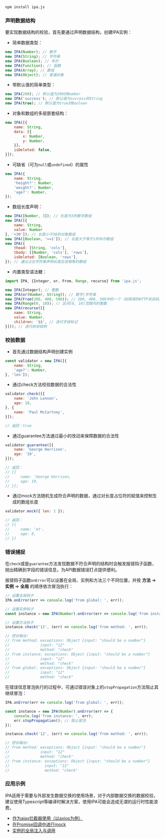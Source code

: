 ``` bash
npm install ipa.js
```



### 声明数据结构

要实现数据结构的校验，首先要通过声明数据结构，创建IPA实例：

- 简单数据类型：

``` js
new IPA(Number); // 数字
new IPA(String); // 字符串
new IPA(Boolean); // 布尔
new IPA(Function); // 函数
new IPA(Array); // 数组
new IPA(Object); // 普通对象
```



- 带默认值的简单类型：

``` js
new IPA(200); // 默认值为200的Number
new IPA('success'); // 默认值为success的String
new IPA(true); // 默认值为true的Boolean
```



- 对象和数组的多层嵌套结构：

``` js
new IPA([{
    name: String,
    data: [{
        x: Number,
        y: Number,
    }]，
    isDeleted: false,
}]);
```



- 可缺省（可为`null`或`undefined`）的属性

``` js
new IPA({
    name: String,
    'height?': Number,
    'weight?': Number,
    'age?': Number,
});
```



- 数组长度声明：

``` js
new IPA([Number, 3]); // 长度为3的数字数组
new IPA([{
    name: String,
    value: Number
}, '<30']); // 长度小于30的对象数组
new IPA([Boolean, '>=1']); // 长度大于等于1的布尔数组
new IPA({
    thead: [String, 'cols'],
    tbody: [[Number, 'cols'], 'rows'],
    isDeleted: [Boolean, 'rows'],
}); // 通过占位字符串声明长度应该相等的数组
```



- 内置类型语法糖：

```js
import IPA, {Integer, or, From, Range, recurse} from 'ipa.js';

new IPA(Integer); // 整数
new IPA(or(Number, String)); // 数字|字符串
new IPA(From(200, 400, 500)); // 200, 400, 500中的一个（如简易的HTTP状态码）
new IPA(Range(0, 10)); // 区间[0, 10]范围内的整数
new IPA(recurse([{
    name: String,
    value: Number,
    children: '$$', // 迭代字段标记
}])); // 迭代树状结构
```





### 校验数据

- 首先通过数据结构声明创建实例

``` js
const validator = new IPA([{
    name: String,
    'age?': Number,
}, 'len']);
```



- 通过check方法校验数据的合法性

```js
validator.check([{
    name: 'John Lennon'，
    age: 18,
}, {
    name: 'Paul McCartney',
}]); 

// 返回：true
```



- 通过guarantee方法通过最小的改动来保障数据的合法性

```js
validator.guarantee([{
    name: 'George Harrison',
    age: '19',
}]); 

// 返回：
// [{ 
//     name: 'George Harrison,
//     age: 19,
// }];
```



- 通过mock方法随机生成符合声明的数据，通过对长度占位符的赋值来控制生成的数组长度

```js
validator.mock({ len: 1 }); 

// 返回：
// [{
//     name: 'et',
//     age: 8,
// }]
```



### 错误捕捉

在`check`或是`guarantee`方法发现数据不符合声明的结构时会触发报错钩子函数，抛出精确到字段的错误信息，为API数据错误打点提供便利。



报错钩子函数`onError`可以设置在全局、实例和方法三个不同位置，并按 **方法** => **实例** => **全局** 的顺序依次冒泡执行：

```js
// 设置全局钩子
IPA.onError(err => console.log('from global: ', err));

// 设置实例钩子
const instance = new IPA(Number).onError(err => console.log('from instance: ', err));

// 设置方法钩子
instance.check('12', (err) => console.log('from method: ', err));

// 控台输出:
// from method: exceptions: Object {input: "should be a number"}
//              input: "12"
//              method: "check"
// from instance: exceptions: Object {input: "should be a number"}
//              input: "12"
//              method: "check"
// from global: exceptions: Object {input: "should be a number"}
//              input: "12"
//              method: "check"
```



在错误信息冒泡执行的过程中，可通过错误对象上的`stopPropagation`方法阻止其继续冒泡：

``` js
IPA.onError(err => console.log('from global: ', err));

const instance = new IPA(Number).onError(err => {
    console.log('from instance: ', err);
    err.stopPropagation(); // 阻止冒泡
});

instance.check('12', (err) => console.log('from method: ', err));

// 控台输出:
// from method: exceptions: Object {input: "should be a number"}
//              input: "12"
//              method: "check"
// from instance: exceptions: Object {input: "should be a number"}
//                input: "12"
//                method: "check"
```





### 应用示例

IPA适用于需要与外部发生数据交换的使用场景，对于内部数据交换的数据校验，建议使用Typescript等编译时解决方案，使用IPA可能会造成无谓的运行时性能浪费。

- [作为ajax拦截器使用（以axios为例）](#/doc#应用示例-作为Ajax拦截器使用（以axios为例）)
- [在Promise回调中进行mock](#/doc#应用示例-在Promise回调中进行mock)
- [实例的全局注入与调用](#/doc#应用示例-实例的全局注入与调用)
